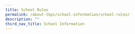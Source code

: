 ```yaml
---
title: School Rules
permalink: /about-tkps/school-information/school-rules/
description: ""
third_nav_title: School Information
---
```

